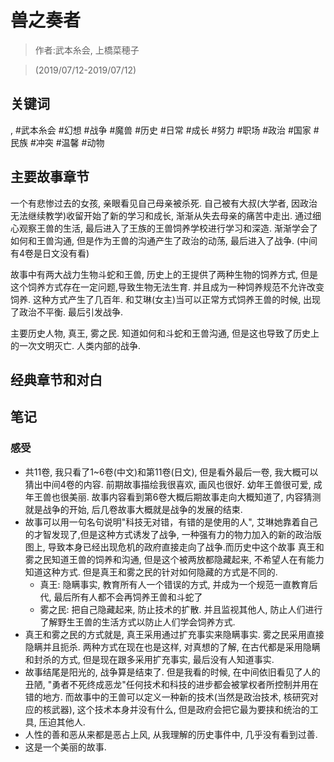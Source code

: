 # 兽之奏者

> 作者:武本糸会, 上橋菜穂子

> (2019/07/12-2019/07/12)

## 关键词
, #武本糸会 #幻想 #战争 #魔兽 #历史 #日常 #成长 #努力 #职场 #政治 #国家 #民族 #冲突 #温馨 #动物

## 主要故事章节
一个有悲惨过去的女孩, 亲眼看见自己母亲被杀死. 自己被有大叔(大学者, 因政治无法继续教学)收留开始了新的学习和成长, 渐渐从失去母亲的痛苦中走出. 通过细心观察王兽的生活, 最后进入了王族的王兽饲养学校进行学习和深造. 渐渐学会了如何和王兽沟通, 但是作为王兽的沟通产生了政治的动荡, 最后进入了战争. (中间有4卷是日文没有看)

故事中有两大战力生物斗蛇和王兽, 历史上的王提供了两种生物的饲养方式, 但是这个饲养方式存在一定问题,导致生物无法生育. 并且成为一种饲养规范不允许改变饲养. 这种方式产生了几百年. 和艾琳(女主)当可以正常方式饲养王兽的时候, 出现了政治不平衡. 最后引发战争.

主要历史人物, 真王, 雾之民. 知道如何和斗蛇和王兽沟通, 但是这也导致了历史上的一次文明灭亡. 人类内部的战争.

## 经典章节和对白


## 笔记
### 感受
* 共11卷, 我只看了1\~6卷(中文)和第11卷(日文), 但是看外最后一卷, 我大概可以猜出中间4卷的内容. 前期故事描绘我很喜欢, 画风也很好. 幼年王兽很可爱, 成年王兽也很美丽. 故事内容看到第6卷大概后期故事走向大概知道了, 内容猜测就是战争的开始, 后几卷故事大概就是战争的发展的结束.
* 故事可以用一句名句说明"科技无对错，有错的是使用的人", 艾琳她靠着自己的才智发现了,但是这种方式诱发了战争, 一种强有力的物力加入的新的政治版图上, 导致本身已经出现危机的政府直接走向了战争.而历史中这个故事 真王和雾之民知道王兽的饲养和沟通, 但是这个被两放都隐藏起来, 不希望人在有能力知道这种方式. 但是真王和雾之民的针对如何隐藏的方式是不同的.
    * 真王: 隐瞒事实, 教育所有人一个错误的方式, 并成为一个规范一直教育后代, 最后所有人都不会再饲养王兽和斗蛇了
    * 雾之民: 把自己隐藏起来, 防止技术的扩散. 并且监视其他人, 防止人们进行了解野生王兽的生活方式以防止人们学会饲养方式.
* 真王和雾之民的方式就是, 真王采用通过扩充事实来隐瞒事实. 雾之民采用直接隐瞒并且扼杀. 两种方式在现在也是这样, 对真想的了解, 在古代都是采用隐瞒和封杀的方式, 但是现在跟多采用扩充事实, 最后没有人知道事实.
* 故事结尾是阳光的, 战争算是结束了. 但是我看的时候, 在中间依旧看见了人的丑陋, "勇者不死终成恶龙"任何技术和科技的进步都会被掌权者所控制并用在错的地方. 而故事中的王兽可以定义一种新的技术(当然是政治技术, 核研究对应的核武器), 这个技术本身并没有什么, 但是政府会把它最为要挟和统治的工具, 压迫其他人.
* 人性的善和恶从来都是恶占上风, 从我理解的历史事件中, 几乎没有看到过善.
* 这是一个美丽的故事.

